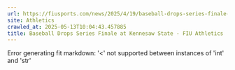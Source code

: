 ```yaml
---
url: https://fiusports.com/news/2025/4/19/baseball-drops-series-finale-at-kennesaw-state.aspx
site: Athletics
crawled_at: 2025-05-13T10:04:43.457885
title: Baseball Drops Series Finale at Kennesaw State - FIU Athletics
---
```


Error generating fit markdown: '<' not supported between instances of 'int' and 'str'